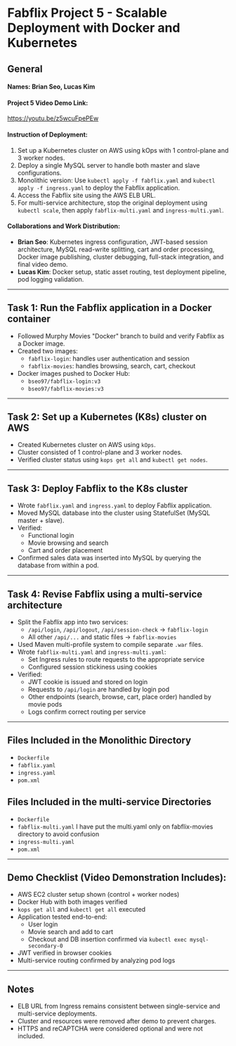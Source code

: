 # Fabflix Project 5 - Scalable Deployment with Docker and Kubernetes

## General

#### Names: Brian Seo, Lucas Kim

#### Project 5 Video Demo Link:
https://youtu.be/z5wcuFpePEw

#### Instruction of Deployment:
1. Set up a Kubernetes cluster on AWS using kOps with 1 control-plane and 3 worker nodes.
2. Deploy a single MySQL server to handle both master and slave configurations.
3. Monolithic version: Use `kubectl apply -f fabflix.yaml` and `kubectl apply -f ingress.yaml` to deploy the Fabflix application.
4. Access the Fabflix site using the AWS ELB URL.
5. For multi-service architecture, stop the original deployment using `kubectl scale`, then apply `fabflix-multi.yaml` and `ingress-multi.yaml`.

#### Collaborations and Work Distribution:
- **Brian Seo**: Kubernetes ingress configuration, JWT-based session architecture, MySQL read-write splitting, cart and order processing, Docker image publishing, cluster debugging, full-stack integration, and final video demo.
- **Lucas Kim**: Docker setup, static asset routing, test deployment pipeline, pod logging validation.

---

## Task 1: Run the Fabflix application in a Docker container

- Followed Murphy Movies "Docker" branch to build and verify Fabflix as a Docker image.
- Created two images:
  - `fabflix-login`: handles user authentication and session
  - `fabflix-movies`: handles browsing, search, cart, checkout
- Docker images pushed to Docker Hub:  
  - `bseo97/fabflix-login:v3`  
  - `bseo97/fabflix-movies:v3`  

---

## Task 2: Set up a Kubernetes (K8s) cluster on AWS

- Created Kubernetes cluster on AWS using `kOps`.
- Cluster consisted of 1 control-plane and 3 worker nodes.
- Verified cluster status using `kops get all` and `kubectl get nodes`.

---

## Task 3: Deploy Fabflix to the K8s cluster

- Wrote `fabflix.yaml` and `ingress.yaml` to deploy Fabflix application.
- Moved MySQL database into the cluster using StatefulSet (MySQL master + slave).
- Verified:
  - Functional login
  - Movie browsing and search
  - Cart and order placement
- Confirmed sales data was inserted into MySQL by querying the database from within a pod.

---

## Task 4: Revise Fabflix using a multi-service architecture

- Split the Fabflix app into two services:
  - `/api/login`, `/api/logout`, `/api/session-check` → `fabflix-login`
  - All other `/api/...` and static files → `fabflix-movies`
- Used Maven multi-profile system to compile separate `.war` files.
- Wrote `fabflix-multi.yaml` and `ingress-multi.yaml`:
  - Set Ingress rules to route requests to the appropriate service
  - Configured session stickiness using cookies
- Verified:
  - JWT cookie is issued and stored on login
  - Requests to `/api/login` are handled by login pod
  - Other endpoints (search, browse, cart, place order) handled by movie pods
  - Logs confirm correct routing per service

---

## Files Included in the Monolithic Directory

- `Dockerfile`
- `fabflix.yaml`
- `ingress.yaml`
- `pom.xml`

## Files Included in the multi-service Directories

- `Dockerfile`
- `fabflix-multi.yaml`    I have put the multi.yaml only on fabflix-movies directory to avoid confusion
- `ingress-multi.yaml`
- `pom.xml`


---

## Demo Checklist (Video Demonstration Includes):

- AWS EC2 cluster setup shown (control + worker nodes)
- Docker Hub with both images verified
- `kops get all` and `kubectl get all` executed
- Application tested end-to-end:
  - User login
  - Movie search and add to cart
  - Checkout and DB insertion confirmed via `kubectl exec mysql-secondary-0`
- JWT verified in browser cookies
- Multi-service routing confirmed by analyzing pod logs

---

## Notes

- ELB URL from Ingress remains consistent between single-service and multi-service deployments.
- Cluster and resources were removed after demo to prevent charges.
- HTTPS and reCAPTCHA were considered optional and were not included.

